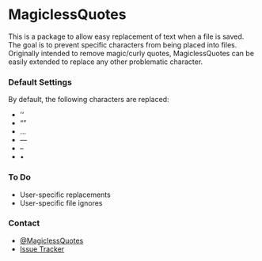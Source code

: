 # MagiclessQuotes

This is a package to allow easy replacement of text when a file is saved.  The goal is to prevent specific characters from being placed into files.  Originally intended to remove magic/curly quotes, MagiclessQuotes can be easily extended to replace any other problematic character.


### Default Settings

By default, the following characters are replaced:

 * ’‘
 * “”
 * …
 * —
 * –
 * •

### To Do

* User-specific replacements
* User-specific file ignores

### Contact

* [@MagiclessQuotes](https://twitter.com/MagiclessQuotes)
* [Issue Tracker](https://github.com/daryltucker/MagiclessQuotes/issues)
